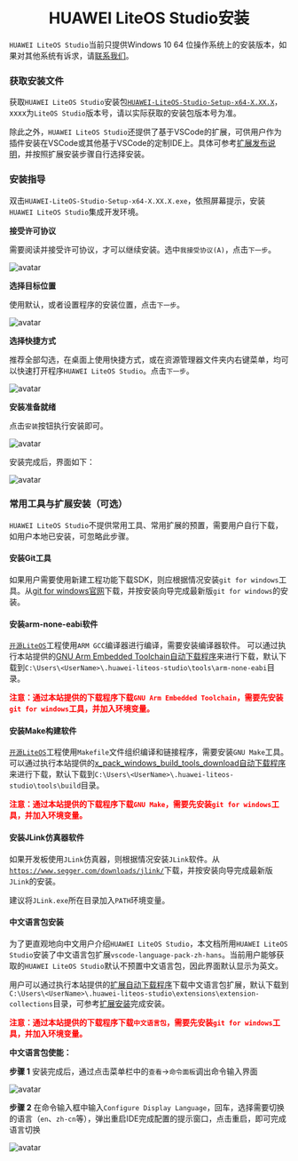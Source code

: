 <!-- markdownlint-disable MD033 MD041-->
<p align="center">
  <h1 align="center">HUAWEI LiteOS Studio安装</h1>
</p>

`HUAWEI LiteOS Studio`当前只提供Windows 10 64 位操作系统上的安装版本，如果对其他系统有诉求，请<a href="https://gitee.com/LiteOS/LiteOS_Studio/issues" target="_blank">联系我们</a>。

### 获取安装文件

获取`HUAWEI LiteOS Studio`安装包<a href="https://gitee.com/LiteOS/LiteOS_Studio/releases/V1.45.1" target="_blank">`HUAWEI-LiteOS-Studio-Setup-x64-X.XX.X`</a>，xxxx为`LiteOS Studio`版本号，请以实际获取的安装包版本号为准。

除此之外，`HUAWEI LiteOS Studio`还提供了基于VSCode的扩展，可供用户作为插件安装在VSCode或其他基于VSCode的定制IDE上。具体可参考[扩展发布说明](/extension?id=扩展发布说明)，并按照扩展安装步骤自行选择安装。

### 安装指导
双击`HUAWEI-LiteOS-Studio-Setup-x64-X.XX.X.exe`，依照屏幕提示，安装`HUAWEI LiteOS Studio`集成开发环境。

**接受许可协议**

需要阅读并接受许可协议，才可以继续安装。选中`我接受协议(A)`，点击`下一步`。

![avatar](images/acceptLicense.png)

**选择目标位置**

使用默认，或者设置程序的安装位置，点击`下一步`。

![avatar](images/installLocation.png)

**选择快捷方式**

推荐全部勾选，在桌面上使用快捷方式，或在资源管理器文件夹内右键菜单，均可以快速打开程序`HUAWEI LiteOS Studio`。点击`下一步`。

![avatar](images/installShortcut.png)

**安装准备就绪**

点击`安装`按钮执行安装即可。

![avatar](images/installStart.png)

安装完成后，界面如下：

![avatar](images/installEnd.png)

### 常用工具与扩展安装（可选）

`HUAWEI LiteOS Studio`不提供常用工具、常用扩展的预置，需要用户自行下载，如用户本地已安装，可忽略此步骤。

#### 安装Git工具

如果用户需要使用新建工程功能下载SDK，则应根据情况安装`git for windows`工具。从[git for windows官网](https://gitforwindows.org/)下载，并按安装向导完成最新版`git for windows`的安装。

#### 安装arm-none-eabi软件

<a href="https://gitee.com/LiteOS/LiteOS" target="_blank">`开源LiteOS`</a>工程使用`ARM GCC`编译器进行编译，需要安装编译器软件。 可以通过执行本站提供的<a href="scripts/GNU_Arm_Embedded_Toolchain_download.bat" download>GNU Arm Embedded Toolchain自动下载程序</a>来进行下载，默认下载到`C:\Users\<UserName>\.huawei-liteos-studio\tools\arm-none-eabi`目录。

**<font color='red'>注意：通过本站提供的下载程序下载`GNU Arm Embedded Toolchain`，需要先安装`git for windows`工具，并加入环境变量。</font>**

#### 安装Make构建软件

<a href="https://gitee.com/LiteOS/LiteOS" target="_blank">`开源LiteOS`</a>工程使用`Makefile`文件组织编译和链接程序，需要安装`GNU Make`工具。可以通过执行本站提供的<a href="scripts/x_pack_windows_build_tools_download.bat" download>x_pack_windows_build_tools_download自动下载程序</a>来进行下载，默认下载到`C:\Users\<UserName>\.huawei-liteos-studio\tools\build`目录。

**<font color='red'>注意：通过本站提供的下载程序下载`GNU Make`，需要先安装`git for windows`工具，并加入环境变量。</font>**

#### 安装JLink仿真器软件

如果开发板使用`JLink`仿真器，则根据情况安装`JLink`软件。从<a href="https://www.segger.com/downloads/jlink/" target="_blank">`https://www.segger.com/downloads/jlink/`</a>下载，并按安装向导完成最新版`JLink`的安装。

建议将`JLink.exe`所在目录加入`PATH`环境变量。

#### 中文语言包安装

为了更直观地向中文用户介绍`HUAWEI LiteOS Studio`，本文档所用`HUAWEI LiteOS Studio`安装了中文语言包扩展`vscode-language-pack-zh-hans`。当前用户能够获取的`HUAWEI LiteOS Studio`默认不预置中文语言包，因此界面默认显示为英文。

用户可以通过执行本站提供的<a href="scripts/extension_download.bat" download>扩展自动下载程序</a>下载中文语言包扩展，默认下载到`C:\Users\<UserName>\.huawei-liteos-studio\extensions\extension-collections`目录，可参考[扩展安装](/extension?id=扩展安装)完成安装。

**<font color='red'>注意：通过本站提供的下载程序下载`中文语言包`，需要先安装`git for windows`工具，并加入环境变量。</font>**

**中文语言包使能：**

**步骤 1** 安装完成后，通过点击菜单栏中的`查看`->`命令面板`调出命令输入界面

![avatar](images/commandBoard.png)

**步骤 2** 在命令输入框中输入`Configure Display Language`，回车，选择需要切换的语言（`en`、`zh-cn`等），弹出重启IDE完成配置的提示窗口，点击重启，即可完成语言切换

![avatar](images/languageConfig.png)
